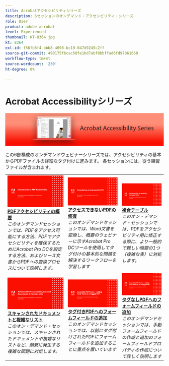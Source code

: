 ```yaml
---
title: Acrobatアクセシビリティシリーズ
description: 6セッションのオンデマンド・アクセシビリティ・シリーズ
role: User
product: adobe acrobat
level: Experienced
thumbnail: KT-8364.jpg
kt: 8364
exl-id: f56fb6f4-bbb8-4698-bc19-047d9245c2ff
source-git-commit: 490175fbcac50fe1bd7abf8bbffad6fd97061660
workflow-type: tm+mt
source-wordcount: '230'
ht-degree: 0%

---
```


# Acrobat Accessibilityシリーズ

![Acrobat Accessibilityシリーズの画像](../assets/Hero_Accessibility.png)

この6部構成のオンデマンドウェビナーシリーズでは、アクセシビリティの基本からPDFファイルの詳細なタグ付けに進みます。 各セッションには、従う練習ファイルが含まれます。

<table style="table-layout:fixed">
<tr>
  <td>
    <a href="accessibilitysession1.md">
      <img alt="PDFアクセシビリティの概要" src="../assets/Accessibilitysession1_1280.png" />
    </a>
    <div>
    <a href="accessibilitysession1.md"><strong>PDFアクセシビリティの概要</strong></a>
    </div>
    <em>このオンデマンドセッションでは、PDFをアクセス可能にする方法、PDFでアクセシビリティを確保するためにAcrobat Pro DCを設定する方法、およびソース文書からPDFへの変換プロセスについて説明します。</em>
    <br>
  </td>
  <td>
    <a href="accessibilitysession2.md">
      <img alt="アクセスできないPDFの修復" src="../assets/Accessibilitysession2_1280.png" />
    </a>
    <div>
    <a href="accessibilitysession2.md"><strong>アクセスできないPDFの修復</strong></a>
    </div>
    <em>このオンデマンドセッションでは、Word文書を変換し、概要のウェビナーに示すAcrobat Pro DCツールを使用してタグ付けの基本的な問題を解決するワークフローを学習します</em>
    <br>
  </td>  
  <td>
    <a href="accessibilitysession3.md">
      <img alt="複合テーブル" src="../assets/Accessibilitysession3_1280.png" />
    </a>
    <div>
    <a href="accessibilitysession3.md"><strong>複合テーブル</strong></a>
    </div>
    <em>このオン・デマンド・セッションでは、PDFをアクセシビリティ用に修正する際に、より一般的で難しい問題の1つ（複雑な表）に対処します。</em>
    <br>
  </td>
</tr>
<tr>
  <td>
    <a href="accessibilitysession4.md">
      <img alt="スキャンされたドキュメントと複雑なリスト" src="../assets/Accessibilitysession4_1280.png" />
    </a>
    <div>
    <a href="accessibilitysession4.md"><strong>スキャンされたドキュメントと複雑なリスト</strong></a>
    </div>
    <em>このオン・デマンド・セッションでは、スキャンされたドキュメントや複雑なリストなど、頻繁に発生する複雑な問題に対処します。</em>
    <br>
  </td>
  <td>
    <a href="accessibilitysession5.md">
      <img alt="タグ付きPDFへのフォームフィールドの追加" src="../assets/Accessibilitysession5_1280.png" />
    </a>
    <div>
    <a href="accessibilitysession5.md"><strong>タグ付きPDFへのフォームフィールドの追加</strong></a>
    </div>
    <em>このオンデマンドセッションでは、以前にタグ付けされたPDFにフォームフィールドを追加することに重点を置いています</em>
    <br>
  </td>  
  <td>
    <a href="accessibilitysession6.md">
      <img alt="タグなしPDFへのフォームフィールドの追加" src="../assets/Accessibilitysession6_1280.png" />
    </a>
    <div>
    <a href="accessibilitysession6.md"><strong>タグなしPDFへのフォームフィールドの追加</strong></a>
    </div>
    <em>このオンデマンドセッションでは、手動フォームフィールドの作成と追加のフォームフィールドプロパティの作成について詳しく説明します</em>
    <br>
  </td> 
</tr>
</table>
